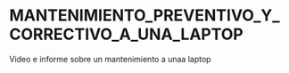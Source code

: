 # MANTENIMIENTO_PREVENTIVO_Y_CORRECTIVO_A_UNA_LAPTOP
Video e informe sobre un mantenimiento a unaa laptop 
